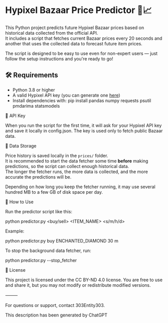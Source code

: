 # Hypixel Bazaar Price Predictor 🧮📈

This Python project predicts future Hypixel Bazaar prices based on historical data collected from the official API.  
It includes a script that fetches current Bazaar prices every 20 seconds and another that uses the collected data to forecast future item prices.

The script is designed to be easy to use even for non-expert users — just follow the setup instructions and you're ready to go!

## 🛠 Requirements

- Python 3.8 or higher  
- A valid Hypixel API key (you can generate one [here](developer.hypixel.net))  
- Install dependencies with:
  pip install pandas numpy requests psutil pmdarima statsmodels

🔐 API Key

When you run the script for the first time, it will ask for your Hypixel API key and save it locally in config.json.
The key is used only to fetch public Bazaar data.

 📁 Data Storage

Price history is saved locally in the `prices/` folder.  
It is recommended to start the data fetcher some time **before** making predictions, so the script can collect enough historical data.  
The longer the fetcher runs, the more data is collected, and the more accurate the predictions will be.

Depending on how long you keep the fetcher running, it may use several hundred MB to a few GB of disk space per day.

🚀 How to Use

Run the predictor script like this:

python predictor.py <buy/sell> <ITEM_NAME> <NUMBER> <s/m/h/d> 

Example:

python predictor.py buy ENCHANTED_DIAMOND 30 m 

To stop the background data fetcher, run:

python predictor.py --stop_fetcher

📌 License

This project is licensed under the CC BY-ND 4.0 license.
You are free to use and share it, but you may not modify or redistribute modified versions.

⸻

For questions or support, contact 303Entity303.

This description has been generated by ChatGPT
